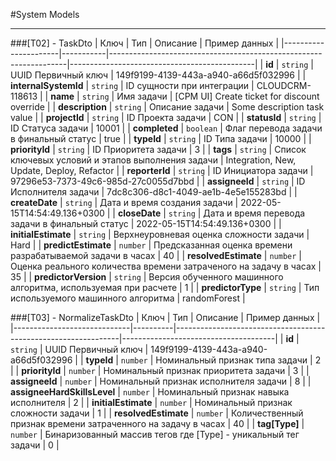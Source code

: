 #System Models
___

###[T02] - TaskDto
| Ключ                 | Тип       | Описание                                                          | Пример данных                                |
|----------------------|-----------|-------------------------------------------------------------------|----------------------------------------------|
| **id**               | `string`  | UUID Первичный ключ                                               | 149f9199-4139-443a-a940-a66d5f032996         |
| **internalSystemId** | `string`  | ID сущности при интеграции                                        | CLOUDCRM-118613                              |
| **name**             | `string`  | Имя задачи                                                        | [CPM UI] Create ticket for discount override |
| **description**      | `string`  | Описание задачи                                                   | Some description task value                  |
| **projectId**        | `string`  | ID Проекта задачи                                                 | CON                                          |
| **statusId**         | `string`  | ID Статуса задачи                                                 | 10001                                        |
| **completed**        | `boolean` | Флаг перевода задачи в финальный статус                           | true                                         |
| **typeId**           | `string`  | ID Типа задачи                                                    | 10000                                        |
| **priorityId**       | `string`  | ID Приоритета задачи                                              | 3                                            |
| **tags**             | `string`  | Список ключевых условий и этапов выполнения задачи                | Integration, New, Update, Deploy, Refactor   |
| **reporterId**       | `string`  | ID Инициатора задачи                                              | 97296e53-7373-49c6-985d-27c0055d7bbd         |
| **assigneeId**       | `string`  | ID Исполнителя задачи                                             | 7dc8c306-d8c1-4049-ae1b-4e5e155283bd         |
| **createDate**       | `string`  | Дата и время создания задачи                                      | 2022-05-15T14:54:49.136+0300                 |
| **closeDate**        | `string`  | Дата и время перевода задачи в финальный статус                   | 2022-05-15T14:54:49.136+0300                 |
| **initialEstimate**  | `string`  | Верхнеуровневая оценка сложности задачи                           | Hard                                         |
| **predictEstimate**  | `number`  | Предсказанная оценка времени разрабатываемой задачи в часах       | 40                                           |
| **resolvedEstimate** | `number`  | Оценка реального количества времени затраченого на задачу в часах | 35                                           |
| **predictorVersion** | `string`  | Версия обученного машинного алгоритма, используемая при расчете   | 1                                            |
| **predictorType**    | `string`  | Тип используемого машинного алгоритма                             | randomForest                                 |

###[T03] - NormalizeTaskDto
| Ключ                        | Тип      | Описание                                                       | Пример данных                        |
|-----------------------------|----------|----------------------------------------------------------------|--------------------------------------|
| **id**                      | `string` | UUID Первичный ключ                                            | 149f9199-4139-443a-a940-a66d5f032996 |
| **typeId**                  | `number` | Номинальный признак типа задачи                                | 2                                    |
| **priorityId**              | `number` | Номинальный признак приоритета задачи                          | 3                                    |
| **assigneeId**              | `number` | Номинальный признак исполнителя задачи                         | 8                                    |
| **assigneeHardSkillsLevel** | `number` | Номинальный признак навыка исполнителя                         | 2                                    |
| **initialEstimate**         | `number` | Номинальный признак сложности задачи                           | 1                                    |
| **resolvedEstimate**        | `number` | Количественный признак времени затраченного на задачу в часах  | 40                                   |
| **tag[Type]**               | `number` | Бинаризованный массив тегов где [Type] - уникальный тег задачи | 0                                    |

